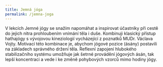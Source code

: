 ```yaml
---
title: Jemná jóga
permalink: /jemna-joga
--- 
```

V lekcích Jemné jógy se snažím napomáhat a inspirovat účastníky při cestě do jejich nitra prohloubením
vnímání těla i duše. Kombinuji klasický přístup hathajógy s vývojovou kineziologií vycházející z poznatků
MUDr. Václava Vojty. Motivací této kombinace je, abychom jógové pozice (ásány) postavili na základech
správného držení těla. Reflexní zapojení hlubokého stabilizačního systému umožňuje jak šetrné provádění
jógových ásán, tak lepší koncentraci a vede i ke změně pohybových vzorců mimo hodiny jógy.
